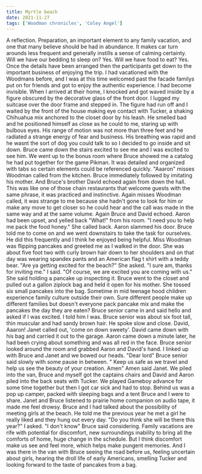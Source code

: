 ```yaml
---
title: Myrtle beach
date: 2021-11-27
tags: ['Woodman chronicles', 'Coley Angel']
---
```


A reflection. Preparation, an important element to any family vacation, and one that many believe should be had in abundance. It makes car turn arounds less frequent and generally instills a sense of calming certainty. Will we have our bedding to sleep on? Yes. Will we have food to eat? Yes. Once the details have been arranged then the participants get down to the important business of enjoying the trip. I had vacationed with the Woodmans before, and I was at this time welcomed past the facade familys put on for friends and got to enjoy the authentic experience. I had become invisible. When I arrived at their home, I knocked and got waved inside by a figure obscured by the decorative glass of the front door. I lugged my suitcase over the door frame and stepped in. The figure had run off and I waited by the front of the house making eye contact with Tucker, a shaking Chihuahua mix anchored to the closet door by his leash. He smelled bad and he positioned himself as close as he could to me, staring up with bulbous eyes. His range of motion was not more than three feet and he radiated a strange energy of fear and business. His breathing was rapid and he wasnt the sort of dog you could talk to so I decided to go inside and sit down. Bruce came down the stairs excited to see me and I was excited to see him. We went up to the bonus room where Bruce showed me a catalog he had put together for the game Pikman. It was detailed and organized with tabs so certain elements could be referenced quickly. "Aaaron" misses Woodman called from the kitchen. Bruce immediately followed by imitating his mother. And Bruce's brother David echoed again from down the hall. This was like one of those chain restaurants that welcome guests with the same phrase, it was practiced and instinctive. Again misses Woodman called, it was strange to me because she hadn't gone to look for him or make any move to get closer so he could hear and the call was made in the same way and at the same volume. Again Bruce and David echoed. Aaron had been upset, and yelled back "What!" from his room. "I need you to help me pack the food honey." She called back. Aaron slammed his door. Bruce told me to come on and we went downstairs to take the task for ourselves. He did this frequently and I think he enjoyed being helpful. Miss Woodman was flipping pancakes and greeted me as I walked in the door. She was about five foot two with curly brown hair down to her shoulders and on that day was wearing spandex pants and an American flag t shirt with a teddy bear. "Are ya getting excited for the beach?" She asked. "I sure am, thanks for inviting me." I said. "Of course, we are excited you are coming with us." She said holding a pancake up inspecting it. Bruce went to the closet and pulled out a gallon ziplock bag and held it open for his mother. She tossed six small pancakes into the bag. Sometime in mid teenage hood children experience family culture outside their own. Sure different people make up different families but doesn't everyone pack pancake mix and make the pancakes the day they are eaten? Bruce senior came in and said hello and asked if I was excited. I told him I was. Bruce senior was about six foot tall, thin muscular and had sandy brown hair. He spoke slow and close. David, Aaaron! Janet called out, 'come on down sweety'. David came down with his bag and carried it out to the garage. Aaron came down a minute later, he had been crying about something and was all red in the face. Bruce senior looked around the room and grabbed Aaron and David's hand. I linked up with Bruce and Janet and we bowed our heads. "Dear lord" Bruce senior said slowly with some pause in between. " Keep us safe as we travel and help us see the beauty of your creation. Amen" Amen said Janet. We piled into the van, Bruce and myself got the captains chairs and David and Aaron piled into the back seats with Tucker. We played Gameboy advance for some time together but then I got car sick and had to stop. Behind us was a pop up camper, packed with sleeping bags and a tent Bruce and I were to share. Janet and Bruce listened to prairie home companion on audio tape, it made me feel drowsy. Bruce and I had talked about the possibility of meeting girls at the beach. He told me the previous year he met a girl he really liked and they hung out every day. "Do you think she will be there this year?" I asked. "I don't know" Bruce said considering. Family vacations are rife with potential for discomfort, new surroundings inability to bring all the comforts of home, huge change in the schedule. But I think discomfort make us see and feel more, which helps make pungent memories. And I was there in the van with Bruce seeing the road before us, feeling uncertain about girls, hearing the droll life of early Americans, smelling Tucker and looking forward to the taste of pancakes from a bag.
